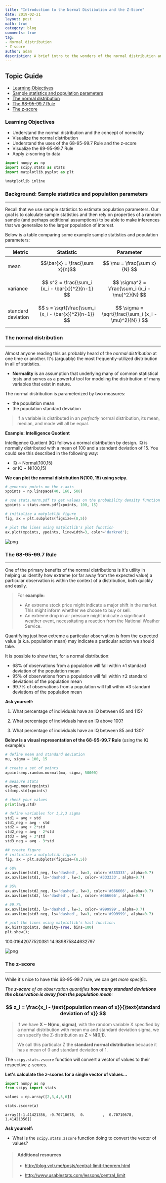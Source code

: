 ```yaml
---
title: "Introduction to the Normal Distibution and the Z-Score"
date: 2019-02-21
layout: post
math: true
category: blog
comments: true
tag:
- Normal distribution
- Z-score
author: adam
description: A brief intro to the wonders of the normal distribution and how we can use it to our advantage.
---
```


## Topic Guide
- [Learning Objectives](#learning-objectives)
- [Sample statistics and population parameters](#background)
- [The normal distribution](#normal)
- [The 68-95-99.7 Rule](#zdist-rule)
- [The z-score](#z-score)


<a id="learning-objectives"></a>
### Learning Objectives
- Understand the normal distribution and the concept of normality
- Visualize the normal distribution
- Understand the uses of the 68-95-99.7 Rule and the z-score
- Visualize the 69-95-99.7 Rule
- Apply z-scoring to data


```python
import numpy as np
import scipy.stats as stats
import matplotlib.pyplot as plt

%matplotlib inline
```

<a id='background'></a>

### Background: Sample statistics and population parameters

---

Recall that we use sample statistics to estimate population parameters. Our goal is to calculate sample statistics and then rely on properties of a random sample (and perhaps additional assumptions) to be able to make inferences that we generalize to the larger population of interest.

Below is a table comparing some example sample statistics and population parameters:

Metric  | Statistic  | Parameter 
------------- | --------------- | -------------
mean   | $$\bar{x} = \frac{\sum x}{n}$$ | $$ \mu = \frac{\sum x}{N} $$ 
variance | $$ s^2 = \frac{\sum_i (x_i - \bar{x})^2}{n-1} $$ | $$ \sigma^2 = \frac{\sum_i (x_i - \mu)^2}{N}  $$
standard deviation   | $$ s = \sqrt{\frac{\sum_i (x_i - \bar{x})^2}{n-1}} $$ | $$ \sigma = \sqrt{\frac{\sum_i (x_i - \mu)^2}{N} } $$

<a id='normal'></a>
### The normal distribution

---

Almost anyone reading this as probably heard of the *normal distribution* at one time or another. It's (arguably) the most frequently-utilized distribution in all of statistics. 
- **Normality** is an assumption that underlying many of common statistical tests and serves as a powerful tool for modeling the distribution of many variables that exist in nature.

The normal distribution is parameterized by two measures: 
- the population mean
- the population standard deviation

> If a variable is distributed in an *perfectly* normal distribution, its mean, median, and mode will all be equal.

**Example: Intelligence Quotient**

Intelligence Quotient (IQ) follows a normal distribution by design. IQ is normally distributed with a mean of 100 and a standard deviation of 15. You could see this described in the following way:
- IQ ~ Normal(100,15) 
- or IQ ~ N(100,15)

**We can plot the normal distribution N(100, 15) using scipy.**


```python
# generate points on the x-axis
xpoints = np.linspace(40, 160, 500)

# use stats.norm.pdf to get values on the probability density function for the normal distribution
ypoints = stats.norm.pdf(xpoints, 100, 15)

# initialize a matplotlib figure
fig, ax = plt.subplots(figsize=(8,5))

# plot the lines using matplotlib's plot function
ax.plot(xpoints, ypoints, linewidth=3, color='darkred');
```


![png](/assets/images/normal/normal_line.png)


<a id='zdist'></a>
### The 68-95-99.7 Rule

---

One of the primary benefits of the normal distributions is it's utility in helping us identify how extreme (or far away from the expected value) a particular observation is within the context of a distribution, both quickly and easily. 

> For **example:** 
> - An extreme stock price might indicate a major shift in the market. This might inform whether we choose to buy or sell. 
> - An extreme drop in air pressure might indicate a significant weather event, necessitating a reaction from the National Weather Service. 

Quantifying just how extreme a particular observation is from the expected value (a.k.a. population mean) may indicate a particular action we should take.

It is possible to show that, for a normal distribution:
- 68% of observations from a population will fall within $\pm 1$ standard deviation of the population mean
- 95% of observations from a population will fall within $\pm 2$ standard deviations of the population mean
- 99.7% of observations from a population will fall within $\pm 3$ standard deviations of the population mean

**Ask yourself:** 

1. What percentage of individuals have an IQ between 85 and 115?

1. What percentage of individuals have an IQ above 100?

1. What percentage of individuals have an IQ between 85 and 130?

**Below is a visual representation of the 68-95-99.7 Rule**
(using the IQ example)**:**


```python
# define mean and standard deviation
mu, sigma = 100, 15

# create a set of points
xpoints=np.random.normal(mu, sigma, 50000)

# measure stats
avg=np.mean(xpoints)
std=np.std(xpoints)

# check your values
print(avg,std)

# define variables for 1,2,3 sigma
std1 = avg + std
std1_neg = avg - std
std2 = avg + 2*std
std2_neg = avg - 2*std
std3 = avg + 3*std
std3_neg = avg - 3*std

## create figure
# initialize a matplotlib figure
fig, ax = plt.subplots(figsize=(8,5))

# 68%
ax.axvline(std1_neg, ls='dashed', lw=3, color='#333333', alpha=0.7)
ax.axvline(std1, ls='dashed', lw=3, color='#333333', alpha=0.7)

# 95%
ax.axvline(std2_neg, ls='dashed', lw=3, color='#666666', alpha=0.7)
ax.axvline(std2, ls='dashed', lw=3, color='#666666', alpha=0.7)

# 99.7%
ax.axvline(std3, ls='dashed', lw=3, color='#999999', alpha=0.7)
ax.axvline(std3_neg, ls='dashed', lw=3, color='#999999', alpha=0.7)

# plot the lines using matplotlib's hist function:
ax.hist(xpoints, density=True, bins=100)
plt.show();
```

100.01642077520381 14.989875844632797


![png](/assets/images/normal/normal_hist.png)


<a id='z-score'></a>
### The z-score

---

While it's nice to have this 68-95-99.7 rule, we can get *more specific.*

*The **z-score** of an observation quantifies **how many standard deviations the observation is away from the population mean**:*

### $$ z_i = \frac{x_i - \text{population mean of x}}{\text{standard deviation of x}} $$

> If we have **X ~ N(mu, sigma)**, with the random variable X specified by a normal distribution with mean mu and standard deviation sigma, we can specify the Z-distribution as  **Z ~ N(0,1)**. 
> 
> We call this particular Z the **standard normal distribution** because it has a mean of 0 and standard deviation of 1.

The `scipy.stats.zscore` function will convert a vector of values to their respective z-scores.

**Let's calculate the z-scores for a single vector of values...**


```python
import numpy as np
from scipy import stats

values = np.array([2,3,4,5,6])

stats.zscore(a)
```
    array([-1.41421356, -0.70710678,  0.        ,  0.70710678,  1.41421356])

**Ask yourself:** 
- What is the `scipy.stats.zscore` function doing to convert the vector of values?

<a id='additional-resources'></a>
> #### Additional resources
>
> - http://blog.vctr.me/posts/central-limit-theorem.html
>
> - http://www.usablestats.com/lessons/central_limit


